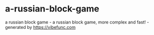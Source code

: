 # a-russian-block-game
a russian block game - a russian block game, more complex and fast! - generated by https://vibefunc.com
